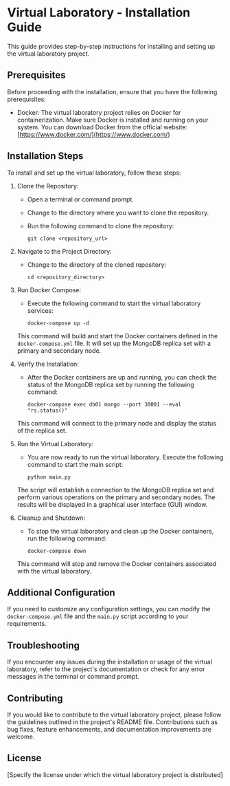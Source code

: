 # Virtual Laboratory - Installation Guide

This guide provides step-by-step instructions for installing and setting up the virtual laboratory project.

## Prerequisites

Before proceeding with the installation, ensure that you have the following prerequisites:

- Docker: The virtual laboratory project relies on Docker for containerization. Make sure Docker is installed and running on your system. You can download Docker from the official website: [https://www.docker.com/](https://www.docker.com/)

## Installation Steps

To install and set up the virtual laboratory, follow these steps:

1. Clone the Repository:
   - Open a terminal or command prompt.
   - Change to the directory where you want to clone the repository.
   - Run the following command to clone the repository:

     ```
     git clone <repository_url>
     ```

2. Navigate to the Project Directory:
   - Change to the directory of the cloned repository:
   
     ```
     cd <repository_directory>
     ```

3. Run Docker Compose:
   - Execute the following command to start the virtual laboratory services:
   
     ```
     docker-compose up -d
     ```
     
   This command will build and start the Docker containers defined in the `docker-compose.yml` file. It will set up the MongoDB replica set with a primary and secondary node.

4. Verify the Installation:
   - After the Docker containers are up and running, you can check the status of the MongoDB replica set by running the following command:
   
     ```
     docker-compose exec db01 mongo --port 30001 --eval "rs.status()"
     ```
   
   This command will connect to the primary node and display the status of the replica set.

5. Run the Virtual Laboratory:
   - You are now ready to run the virtual laboratory. Execute the following command to start the main script:
   
     ```
     python main.py
     ```
   
   The script will establish a connection to the MongoDB replica set and perform various operations on the primary and secondary nodes. The results will be displayed in a graphical user interface (GUI) window.

6. Cleanup and Shutdown:
   - To stop the virtual laboratory and clean up the Docker containers, run the following command:
   
     ```
     docker-compose down
     ```
     
   This command will stop and remove the Docker containers associated with the virtual laboratory.

## Additional Configuration

If you need to customize any configuration settings, you can modify the `docker-compose.yml` file and the `main.py` script according to your requirements.

## Troubleshooting

If you encounter any issues during the installation or usage of the virtual laboratory, refer to the project's documentation or check for any error messages in the terminal or command prompt.

## Contributing

If you would like to contribute to the virtual laboratory project, please follow the guidelines outlined in the project's README file. Contributions such as bug fixes, feature enhancements, and documentation improvements are welcome.

## License

[Specify the license under which the virtual laboratory project is distributed]

